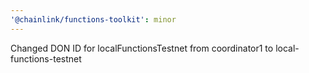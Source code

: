 ```yaml
---
'@chainlink/functions-toolkit': minor
---
```


Changed DON ID for localFunctionsTestnet from coordinator1 to local-functions-testnet
